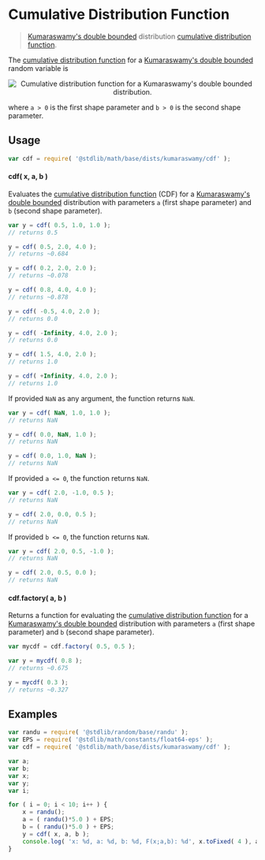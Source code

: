 # Cumulative Distribution Function

> [Kumaraswamy's double bounded][kumaraswamy-distribution] distribution [cumulative distribution function][cdf].

<section class="intro">

The [cumulative distribution function][cdf] for a [Kumaraswamy's double bounded][kumaraswamy-distribution] random variable is

<!-- <equation class="equation" label="eq:kumaraswamy_cdf" align="center" raw="F(x;a,b) = 1-(1-x^{a})^{b}" alt="Cumulative distribution function for a Kumaraswamy's double bounded distribution."> -->

<div class="equation" align="center" data-raw-text="F(x;a,b) = 1-(1-x^{a})^{b}" data-equation="eq:kumaraswamy_cdf">
    <img src="https://cdn.rawgit.com/stdlib-js/stdlib/6c7e930588674097b03b3201c5d368532bba6c67/lib/node_modules/@stdlib/math/base/dists/kumaraswamy/cdf/docs/img/equation_kumaraswamy_cdf.svg" alt="Cumulative distribution function for a Kumaraswamy's double bounded distribution.">
    <br>
</div>

<!-- </equation> -->

where `a > 0` is the first shape parameter and `b > 0` is the second shape parameter.

</section>

<!-- /.intro -->

<section class="usage">

## Usage

```javascript
var cdf = require( '@stdlib/math/base/dists/kumaraswamy/cdf' );
```

#### cdf( x, a, b )

Evaluates the [cumulative distribution function][cdf] (CDF) for a [Kumaraswamy's double bounded][kumaraswamy-distribution] distribution with parameters `a` (first shape parameter) and `b` (second shape parameter).

```javascript
var y = cdf( 0.5, 1.0, 1.0 );
// returns 0.5

y = cdf( 0.5, 2.0, 4.0 );
// returns ~0.684

y = cdf( 0.2, 2.0, 2.0 );
// returns ~0.078

y = cdf( 0.8, 4.0, 4.0 );
// returns ~0.878

y = cdf( -0.5, 4.0, 2.0 );
// returns 0.0

y = cdf( -Infinity, 4.0, 2.0 );
// returns 0.0

y = cdf( 1.5, 4.0, 2.0 );
// returns 1.0

y = cdf( +Infinity, 4.0, 2.0 );
// returns 1.0
```

If provided `NaN` as any argument, the function returns `NaN`.

```javascript
var y = cdf( NaN, 1.0, 1.0 );
// returns NaN

y = cdf( 0.0, NaN, 1.0 );
// returns NaN

y = cdf( 0.0, 1.0, NaN );
// returns NaN
```

If provided `a <= 0`, the function returns `NaN`.

```javascript
var y = cdf( 2.0, -1.0, 0.5 );
// returns NaN

y = cdf( 2.0, 0.0, 0.5 );
// returns NaN
```

If provided `b <= 0`, the function returns `NaN`.

```javascript
var y = cdf( 2.0, 0.5, -1.0 );
// returns NaN

y = cdf( 2.0, 0.5, 0.0 );
// returns NaN
```

#### cdf.factory( a, b )

Returns a function for evaluating the [cumulative distribution function][cdf] for a [Kumaraswamy's double bounded][kumaraswamy-distribution] distribution with parameters `a` (first shape parameter) and `b` (second shape parameter).

```javascript
var mycdf = cdf.factory( 0.5, 0.5 );

var y = mycdf( 0.8 );
// returns ~0.675

y = mycdf( 0.3 );
// returns ~0.327
```

</section>

<!-- /.usage -->

<section class="examples">

## Examples

```javascript
var randu = require( '@stdlib/random/base/randu' );
var EPS = require( '@stdlib/math/constants/float64-eps' );
var cdf = require( '@stdlib/math/base/dists/kumaraswamy/cdf' );

var a;
var b;
var x;
var y;
var i;

for ( i = 0; i < 10; i++ ) {
    x = randu();
    a = ( randu()*5.0 ) + EPS;
    b = ( randu()*5.0 ) + EPS;
    y = cdf( x, a, b );
    console.log( 'x: %d, a: %d, b: %d, F(x;a,b): %d', x.toFixed( 4 ), a.toFixed( 4 ), b.toFixed( 4 ), y.toFixed( 4 ) );
}
```

</section>

<!-- /.examples -->

<section class="links">

[kumaraswamy-distribution]: https://en.wikipedia.org/wiki/Kumaraswamy_distribution

[cdf]: https://en.wikipedia.org/wiki/Cumulative_distribution_function

</section>

<!-- /.links -->

